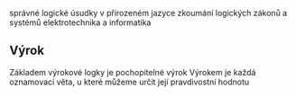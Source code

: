 správné logické úsudky v přirozeném jazyce
zkoumání logických zákonů a systémů
elektrotechnika a informatika

## Výrok
Základem výrokové logky je pochopitelné výrok
Výrokem je každá oznamovací věta, u které můžeme určit její pravdivostní hodnotu